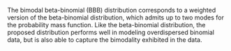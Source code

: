 The bimodal beta-binomial (BBB) ​​distribution corresponds to a weighted version of the beta-binomial distribution, which admits up to two modes for the probability mass function. Like the beta-binomial distribution, the proposed distribution performs well in modeling overdispersed binomial data, but is also able to capture the bimodality exhibited in the data.
